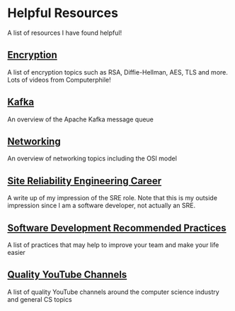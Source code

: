 # Helpful Resources

A list of resources I have found helpful!

## [Encryption](./encryption.md)

A list of encryption topics such as RSA, Diffie-Hellman, AES, TLS and more. Lots of videos from Computerphile!

## [Kafka](./kafka.md)

An overview of the Apache Kafka message queue 

## [Networking](./networking.md)

An overview of networking topics including the OSI model

## [Site Reliability Engineering Career](./site-reliability-engineering.md)

A write up of my impression of the SRE role. Note that this is my outside impression since I am a software developer, not actually an SRE.

## [Software Development Recommended Practices](./software-development-recommended-practices.md)

A list of practices that may help to improve your team and make your life easier

## [Quality YouTube Channels](./youtube-channels.md)

A list of quality YouTube channels around the computer science industry and general CS topics
